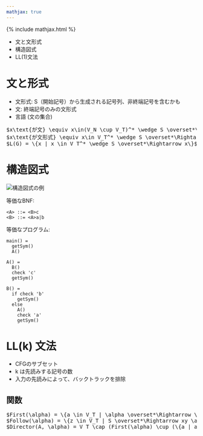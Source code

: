 ```yaml
---
mathjax: true
---
```


{% include mathjax.html %}
* 文と文形式
* 構造図式
* LL(1)文法

# 文と形式
* 文形式: S（開始記号）から生成される記号列、非終端記号を含むかも
* 文: 終端記号のみの文形式
* 言語 (文の集合)

<pre>
$x\text{が文} \equiv x\in(V_N \cup V_T)^* \wedge S \overset*\Rightarrow x$
$x\text{が文形式} \equiv x\in V_T^* \wedge S \overset*\Rightarrow x$
$L(G) = \{x | x \in V_T^* \wedge S \overset*\Rightarrow x\}$
</pre>

# 構造図式
![構造図式の例](files/Jul2/structure-diagram.svg)

等価なBNF:
```
<A> ::= <B>c
<B> ::= <A>a|b
```

等価なプログラム:
```
main() =
  getSym()
  A()

A() =
  B()
  check 'c'
  getSym()

B() =
  if check 'b'
    getSym()
  else
    A()
    check 'a'
    getSym()
```

# LL(k) 文法
* CFGのサブセット
* k は先読みする記号の数
* 入力の先読みによって、バックトラックを排除

## 関数
<pre>
$First(\alpha) = \{a \in V_T | \alpha \overset*\Rightarrow \beta; \beta = abc\ldots\}$
$Follow(\alpha) = \{z \in V_T | S \overset*\Rightarrow xy \alpha zw\ldots\}$
$Director(A, \alpha) = V_T \cap (First(\alpha) \cup (\{a | a \overset*\Rightarrow \varepsilon\} \cap Follow(A)))$
</pre>

